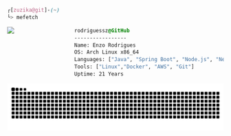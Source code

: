 ```css
┌[zuzika@git]-(~)
└> mefetch
```

<div style="display:block;text-align:left"><img align="left" src="https://github.com/user-attachments/assets/b7aba916-623b-4624-9a87-c9f5f26b6b3a" border="0" style="width:156px;">
  
  ```css
  rodriguessz@GitHub
  -----------------
  Name: Enzo Rodrigues
  OS: Arch Linux x86_64
  Languages: ["Java", "Spring Boot", "Node.js", "Next.js", "Typescript"]
  Tools: ["Linux","Docker", "AWS", "Git"]  
  Uptime: 21 Years
  ```
</div>

<div>
   <picture>
    <source media="(prefers-color-scheme: dark)" srcset="https://raw.githubusercontent.com/rodriguessz/rodriguessz/output/github-contribution-grid-snake-dark.svg">
  <!--   <source media="(prefers-color-scheme: light)" srcset="https://raw.githubusercontent.com/rodriguessz/rodriguessz/output/github-contribution-grid-snake.svg"> -->
    <img alt="github contribution grid snake animation" src="https://raw.githubusercontent.com/rodriguessz/rodriguessz/output/github-contribution-grid-snake.svg">
  </picture>
</div>
